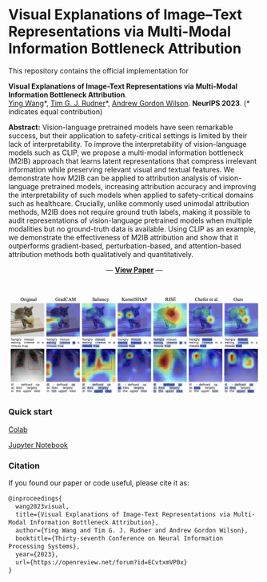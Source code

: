 # Visual Explanations of Image–Text Representations via Multi-Modal Information Bottleneck Attribution

This repository contains the official implementation for


**Visual Explanations of Image-Text Representations via Multi-Modal Information Bottleneck Attribution**.<br>
[Ying Wang](https://yingwangg.github.io/)\*, [Tim G. J. Rudner](https://timrudner.com/)\*, [Andrew Gordon Wilson](https://cims.nyu.edu/~andrewgw/). **NeurIPS 2023**. (\* indicates equal contribution)

**Abstract:** Vision-language pretrained models have seen remarkable success, but their application to safety-critical settings is limited by their lack of interpretability. To improve the interpretability of vision-language models such as CLIP, we propose a multi-modal information bottleneck (M2IB) approach that learns latent representations that compress irrelevant information while preserving relevant visual and textual features. We demonstrate how M2IB can be applied to attribution analysis of vision-language pretrained models, increasing attribution accuracy and improving the interpretability of such models when applied to safety-critical domains such as healthcare. Crucially, unlike commonly used unimodal attribution methods, M2IB does not require ground truth labels, making it possible to audit representations of vision-language pretrained models when multiple modalities but no ground-truth data is available. Using CLIP as an example, we demonstrate the effectiveness of M2IB attribution and show that it outperforms gradient-based, perturbation-based, and attention-based attribution methods both qualitatively and quantitatively.

<p align="center">
  &#151; <a href="https://openreview.net/forum?id=ECvtxmVP0x"><b>View Paper</b></a> &#151;
</p>

<br>

![](https://github.com/YingWANGG/M2IB/blob/main/images/visualization.png)

### Quick start
[Colab](https://colab.research.google.com/drive/1TeRDHYg4AXbQf0XqUcgC-3sH0fJe4Tia?usp=sharing)

[Jupyter Notebook](https://github.com/YingWANGG/M2IB/blob/main/demo.ipynb)

### Citation
If you found our paper or code useful, please cite it as:
```
@inproceedings{
  wang2023visual,
  title={Visual Explanations of Image-Text Representations via Multi-Modal Information Bottleneck Attribution},
  author={Ying Wang and Tim G. J. Rudner and Andrew Gordon Wilson},
  booktitle={Thirty-seventh Conference on Neural Information Processing Systems},
  year={2023},
  url={https://openreview.net/forum?id=ECvtxmVP0x}
}
```
